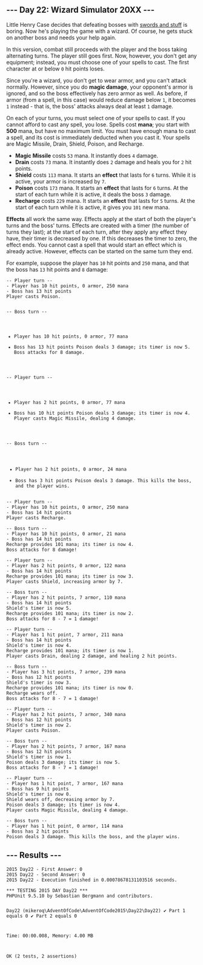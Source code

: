 <article class="day-desc"><h2>--- Day 22: Wizard Simulator 20XX ---</h2><p>Little Henry Case decides that defeating bosses with <a href="21">swords and stuff</a> is boring.  Now he's playing the game with a <span title="Being a !@#$% Sorcerer.">wizard</span>.  Of course, he gets stuck on another boss and needs your help again.</p>
<p>In this version, combat still proceeds with the player and the boss taking alternating turns.  The player still goes first.  Now, however, you don't get any equipment; instead, you must choose one of your spells to cast.  The first character at or below <code>0</code> hit points loses.</p>
<p>Since you're a wizard, you don't get to wear armor, and you can't attack normally.  However, since you do <b>magic damage</b>, your opponent's armor is ignored, and so the boss effectively has zero armor as well.  As before, if armor (from a spell, in this case) would reduce damage below <code>1</code>, it becomes <code>1</code> instead - that is, the boss' attacks always deal at least <code>1</code> damage.</p>
<p>On each of your turns, you must select one of your spells to cast.  If you cannot afford to cast any spell, you lose.  Spells cost <b>mana</b>; you start with <b>500</b> mana, but have no maximum limit.  You must have enough mana to cast a spell, and its cost is immediately deducted when you cast it.  Your spells are Magic Missile, Drain, Shield, Poison, and Recharge.</p>
<ul>
<li><b>Magic Missile</b> costs <code>53</code> mana.  It instantly does <code>4</code> damage.</li>
<li><b>Drain</b> costs <code>73</code> mana.  It instantly does <code>2</code> damage and heals you for <code>2</code> hit points.</li>
<li><b>Shield</b> costs <code>113</code> mana.  It starts an <b>effect</b> that lasts for <code>6</code> turns.  While it is active, your armor is increased by <code>7</code>.</li>
<li><b>Poison</b> costs <code>173</code> mana.  It starts an <b>effect</b> that lasts for <code>6</code> turns.  At the start of each turn while it is active, it deals the boss <code>3</code> damage.</li>
<li><b>Recharge</b> costs <code>229</code> mana.  It starts an <b>effect</b> that lasts for <code>5</code> turns.  At the start of each turn while it is active, it gives you <code>101</code> new mana.</li>
</ul>
<p><b>Effects</b> all work the same way.  Effects apply at the start of both the player's turns and the boss' turns.  Effects are created with a timer (the number of turns they last); at the start of each turn, after they apply any effect they have, their timer is decreased by one.  If this decreases the timer to zero, the effect ends.  You cannot cast a spell that would start an effect which is already active.  However, effects can be started on the same turn they end.</p>
<p>For example, suppose the player has <code>10</code> hit points and <code>250</code> mana, and that the boss has <code>13</code> hit points and <code>8</code> damage:</p>
<pre><code>-- Player turn --
- Player has 10 hit points, 0 armor, 250 mana
- Boss has 13 hit points
Player casts Poison.

-- Boss turn --
- Player has 10 hit points, 0 armor, 77 mana
- Boss has 13 hit points
Poison deals 3 damage; its timer is now 5.
Boss attacks for 8 damage.

-- Player turn --
- Player has 2 hit points, 0 armor, 77 mana
- Boss has 10 hit points
Poison deals 3 damage; its timer is now 4.
Player casts Magic Missile, dealing 4 damage.

-- Boss turn --
- Player has 2 hit points, 0 armor, 24 mana
- Boss has 3 hit points
Poison deals 3 damage. This kills the boss, and the player wins.
</code></pre>

<pre><code>-- Player turn --
- Player has 10 hit points, 0 armor, 250 mana
- Boss has 14 hit points
Player casts Recharge.

-- Boss turn --
- Player has 10 hit points, 0 armor, 21 mana
- Boss has 14 hit points
Recharge provides 101 mana; its timer is now 4.
Boss attacks for 8 damage!

-- Player turn --
- Player has 2 hit points, 0 armor, 122 mana
- Boss has 14 hit points
Recharge provides 101 mana; its timer is now 3.
Player casts Shield, increasing armor by 7.

-- Boss turn --
- Player has 2 hit points, 7 armor, 110 mana
- Boss has 14 hit points
Shield's timer is now 5.
Recharge provides 101 mana; its timer is now 2.
Boss attacks for 8 - 7 = 1 damage!

-- Player turn --
- Player has 1 hit point, 7 armor, 211 mana
- Boss has 14 hit points
Shield's timer is now 4.
Recharge provides 101 mana; its timer is now 1.
Player casts Drain, dealing 2 damage, and healing 2 hit points.

-- Boss turn --
- Player has 3 hit points, 7 armor, 239 mana
- Boss has 12 hit points
Shield's timer is now 3.
Recharge provides 101 mana; its timer is now 0.
Recharge wears off.
Boss attacks for 8 - 7 = 1 damage!

-- Player turn --
- Player has 2 hit points, 7 armor, 340 mana
- Boss has 12 hit points
Shield's timer is now 2.
Player casts Poison.

-- Boss turn --
- Player has 2 hit points, 7 armor, 167 mana
- Boss has 12 hit points
Shield's timer is now 1.
Poison deals 3 damage; its timer is now 5.
Boss attacks for 8 - 7 = 1 damage!

-- Player turn --
- Player has 1 hit point, 7 armor, 167 mana
- Boss has 9 hit points
Shield's timer is now 0.
Shield wears off, decreasing armor by 7.
Poison deals 3 damage; its timer is now 4.
Player casts Magic Missile, dealing 4 damage.

-- Boss turn --
- Player has 1 hit point, 0 armor, 114 mana
- Boss has 2 hit points
Poison deals 3 damage. This kills the boss, and the player wins.
</code></pre>

</article>

<form method="post" action="22/answer"><input type="hidden" name="level" value="1"></form>
<h2>--- Results ---</h2>
<pre><code>2015 Day22 - First Answer: 0
2015 Day22 - Second Answer: 0
2015 Day22 - Execution finished in 0.00078678131103516 seconds.
</code></pre>
<pre><code>*** TESTING 2015 DAY Day22 ***
PHPUnit 9.5.10 by Sebastian Bergmann and contributors.

Day22 (mikeroq\AdventOfCode\AdventOfCode2015\Day22\Day22)
 ✔ Part 1 equals 0
 ✔ Part 2 equals 0

Time: 00:00.008, Memory: 4.00 MB

OK (2 tests, 2 assertions)
</code></pre>